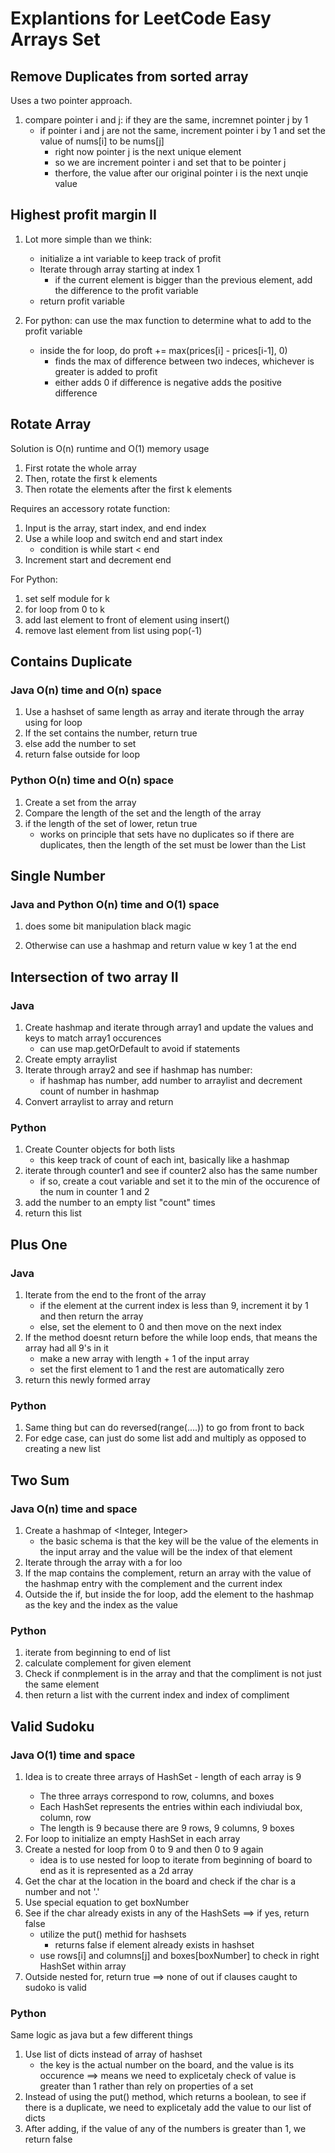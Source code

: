 # Explantions for LeetCode Easy Arrays Set

## Remove Duplicates from sorted array

Uses a two pointer approach. 
1. compare pointer i and j: if they are the same, incremnet pointer j by 1   
    *  if pointer i and j are not the same, increment pointer i by 1 and set the value of nums[i] to be nums[j]   
        * right now pointer j is the next unique element   
        * so we are increment pointer i and set that to be pointer j   
        * therfore, the value after our original pointer i is the next unqie value    



## Highest profit margin II

1. Lot more simple than we think:   
    * initialize a int variable to keep track of profit
    * Iterate through array starting at index 1
        * if the current element is bigger than the previous element, add the difference to the profit variable    
    * return profit variable     

2. For python: can use the max function to determine what to add to the profit variable     
    * inside the for loop, do proft += max(prices[i] - prices[i-1], 0)     
        * finds the max of difference between two indeces, whichever is greater is added to profit
        * either adds 0 if difference is negative adds the positive difference

## Rotate Array   

Solution is O(n) runtime and O(1) memory usage

1. First rotate the whole array    
2. Then, rotate the first k elements   
3. Then rotate the elements after the first k elements

Requires an accessory rotate function:
1. Input is the array, start index, and end index
2. Use a while loop and switch end and start index   
    * condition is while start < end
3. Increment start and decrement end

For Python:
1. set self module for k    
2. for loop from 0 to k
3. add last element to front of element using insert()
4. remove last element from list using pop(-1)


## Contains Duplicate

### Java O(n) time and O(n) space
1. Use a hashset of same length as array and iterate through the array using for loop       
2. If the set contains the number, return true
3. else add the number to set
3. return false outside for loop


### Python O(n) time and O(n) space
1. Create a set from the array
2. Compare the length of the set and the length of the array
3. if the length of the set of lower, retun true
    * works on principle that sets have no duplicates so if there are duplicates, then the length of the set must be lower than the List


## Single Number

### Java and Python O(n) time and O(1) space
1. does some bit manipulation black magic

1. Otherwise can use a hashmap and return value w key 1 at the end

## Intersection of two array II

### Java
1. Create hashmap and iterate through array1 and update the values and keys to match array1 occurences
    * can use map.getOrDefault to avoid if statements
2. Create empty arraylist
3. Iterate through array2 and see if hashmap has number:
    * if hashmap has number, add number to arraylist and decrement count of number in hashmap
4. Convert arraylist to array and return

### Python
1. Create Counter objects for both lists
    * this keep track of count of each int, basically like a hashmap
2. iterate through counter1 and see if counter2 also has the same number
    * if so, create a cout variable and set it to the min of the occurence of the num in counter 1 and 2
3. add the number to an empty list "count" times
4. return this list

## Plus One

### Java
1. Iterate from the end to the front of the array
    * if the element at the current index is less than 9, increment it by 1 and then return the array
    * else, set the element to 0 and then move on the next index
2. If the method doesnt return before the while loop ends, that means the array had all 9's in it
    * make a new array with length + 1 of the input array
    * set the first element to 1 and the rest are automatically zero
3. return this newly formed array

### Python
1. Same thing but can do reversed(range(....)) to go from front to back
2. For edge case, can just do some list add and multiply as opposed to creating a new list

## Two Sum

### Java O(n) time and space
1. Create a hashmap of <Integer, Integer>
    * the basic schema is that the key will be the value of the elements in the input array and the value will be the index of that element     
2. Iterate through the array with a for loo
3. If the map contains the complement, return an array with the value of the hashmap entry with the complement and the current index
4. Outside the if, but inside the for loop, add the element to the hashmap as the key and the index as the value

### Python
1. iterate from beginning to end of list
2. calculate complement for given element
3. Check if conmplement is in the array and that the compliment is not just the same element
4. then return a list with the current index and index of compliment

## Valid Sudoku

### Java O(1) time and space
1. Idea is to create three arrays of HashSet<Character> - length of each array is 9
    * The three arrays correspond to row, columns, and boxes
    * Each HashSet represents the entries within each indiviudal box, column, row
    * The length is 9 because there are 9 rows, 9 columns, 9 boxes
2. For loop to initialize an empty HashSet in each array
3. Create a nested for loop from 0 to 9 and then 0 to 9 again
    * idea is to use nested for loop to iterate from beginning of board to end as it is represented as a 2d array
4. Get the char at the location in the board and check if the char is a number and not '.'
5. Use special equation to get boxNumber
6. See if the char already exists in any of the HashSets ==> if yes, return false
    * utilize the put() methid for hashsets 
        * returns false if element already exists in hashset
    * use rows[i] and columns[j] and boxes[boxNumber] to check in right HashSet within array
7. Outside nested for, return true ==> none of out if clauses caught to sudoko is valid


### Python
Same logic as java but a few different things
1. Use list of dicts instead of array of hashset
    * the key is the actual number on the board, and the value is its occurence ==> means we need to explicetaly check of value is greater than 1 rather than rely on properties of a set
2. Instead of using the put() method, which returns a boolean, to see if there is a duplicate, we need to explicetaly add the value to our list of dicts
3. After adding, if the value of any of the numbers is greater than 1, we return false

    

